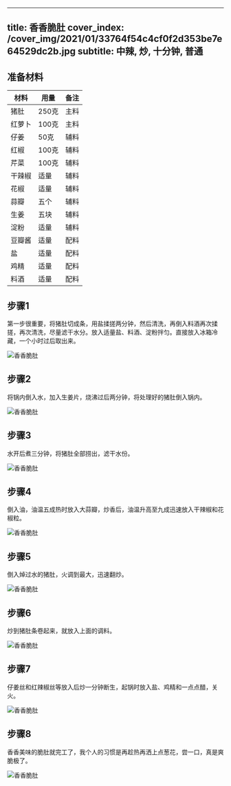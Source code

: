 
---
title: 香香脆肚
cover_index: /cover_img/2021/01/33764f54c4cf0f2d353be7e64529dc2b.jpg
subtitle: 中辣, 炒, 十分钟, 普通
---

## 准备材料

| 材料     | 用量 | 备注|
| ------- | ----- | --- |
| 猪肚 | 250克| 主料 |
| 红萝卜 | 100克| 主料 |
| 仔姜 | 50克| 辅料 |
| 红椒 | 100克| 辅料 |
| 芹菜 | 100克| 辅料 |
| 干辣椒 | 适量| 辅料 |
| 花椒 | 适量| 辅料 |
| 蒜瓣 | 五个| 辅料 |
| 生姜 | 五块| 辅料 |
| 淀粉 | 适量| 辅料 |
| 豆瓣酱 | 适量| 配料 |
| 盐 | 适量| 配料 |
| 鸡精 | 适量| 配料 |
| 料酒 | 适量| 配料 |

## 步骤1

第一步很重要，将猪肚切成条，用盐揉搓两分钟，然后清洗，再倒入料酒再次揉搓，再次清洗，尽量滤干水分。放入适量盐、料酒、淀粉拌匀。直接放入冰箱冷藏，一个小时过后取出来。

![香香脆肚](https://i8.meishichina.com/attachment/recipe/201010/201010141018476.jpg?x-oss-process=style/p320) 

## 步骤2

将锅内倒入水，加入生姜片，烧沸过后两分钟，将处理好的猪肚倒入锅内。

![香香脆肚](https://i8.meishichina.com/attachment/recipe/201010/201010141023047.jpg?x-oss-process=style/p320) 

## 步骤3

水开后煮三分钟，将猪肚全部捞出，滤干水份。

![香香脆肚](https://i8.meishichina.com/attachment/recipe/201010/201010141025297.jpg?x-oss-process=style/p320) 

## 步骤4

倒入油，油温五成热时放入大蒜瓣，炒香后，油温升高至九成迅速放入干辣椒和花椒粒。

![香香脆肚](https://i8.meishichina.com/attachment/recipe/201010/201010141031494.jpg?x-oss-process=style/p320) 

## 步骤5

倒入焯过水的猪肚，火调到最大，迅速翻炒。

![香香脆肚](https://i8.meishichina.com/attachment/recipe/201010/201010141049356.jpg?x-oss-process=style/p320) 

## 步骤6

炒到猪肚条卷起来，就放入上面的调料。

![香香脆肚](https://i8.meishichina.com/attachment/recipe/201010/201010141120028.jpg?x-oss-process=style/p320) 

## 步骤7

仔姜丝和红辣椒丝等放入后炒一分钟断生，起锅时放入盐、鸡精和一点点醋，关火。

![香香脆肚](https://i8.meishichina.com/attachment/recipe/201010/201010141122446.jpg?x-oss-process=style/p320) 

## 步骤8

香香美味的脆肚就完工了，我个人的习惯是再趁热再洒上点葱花，尝一口，真是爽脆极了。

![香香脆肚](https://i8.meishichina.com/attachment/recipe/201010/201010141125531.jpg?x-oss-process=style/p320) 

